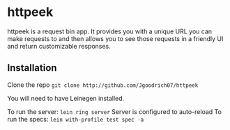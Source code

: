 # httpeek

httpeek is a request bin app. It provides you with a unique URL you can make requests to
and then allows you to see those requests in a friendly UI and return customizable responses.

## Installation

Clone the repo
`git clone http://github.com/Jgoodrich07/httpeek`

You will need to have Leinegen installed.

To run the server: `lein ring server` Server is configured to auto-reload
To run the specs: `lein with-profile test spec -a`

